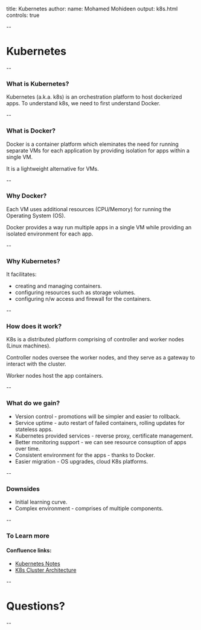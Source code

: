 title: Kubernetes
author:
  name: Mohamed Mohideen
output: k8s.html
controls: true

--

# Kubernetes

--

### What is Kubernetes?

Kubernetes (a.k.a. k8s) is an orchestration platform to host dockerized apps. To understand k8s, we need to first understand Docker.

--

### What is Docker?

Docker is a container platform which eleminates the need for running separate VMs for each application by providing isolation for apps within a single VM.

It is a lightweight alternative for VMs.

--

### Why Docker?

Each VM uses additional resources (CPU/Memory) for running the Operating System (OS).

Docker provides a way run multiple apps in a single VM while providing an isolated environment for each app.

--

### Why Kubernetes?

It facilitates:

- creating and managing containers.
- configuring resources such as storage volumes.
- configuring n/w access and firewall for the containers.

--

### How does it work?

K8s is a distributed platform comprising of controller and worker nodes (Linux machines).

Controller nodes oversee the worker nodes, and they serve as a gateway to interact with the cluster.

Worker nodes host the app containers.

--

### What do we gain?

- Version control - promotions will be simpler and easier to rollback.
- Service uptime - auto restart of failed containers, rolling updates for stateless apps.
- Kubernetes provided services - reverse proxy, certificate management.
- Better monitoring support - we can see resource consuption of apps over time.
- Consistent environment for the apps - thanks to Docker.
- Easier migration - OS upgrades, cloud K8s platforms.

--

### Downsides

- Initial learning curve.
- Complex environment - comprises of multiple components.

--

### To Learn more

#### Confluence links:

- [Kubernetes Notes](https://confluence.umd.edu/display/LIB/Kubernetes+Notes)
- [K8s Cluster Architecture](https://confluence.umd.edu/display/LIB/K8s+Cluster+Architecture)

--

# Questions?

--